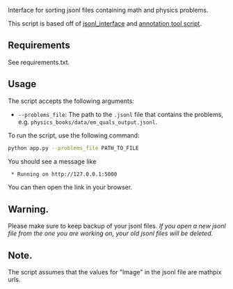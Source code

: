 Interface for sorting jsonl files containing math and physics problems. 

This script is based off of [jsonl_interface](https://github.com/TheDuckAI/DUCK-datasets/tree/main/jsonl_interface) and [annotation tool script](https://github.com/TheDuckAI/DUCK-datasets/tree/main/annotation_tool). 

## Requirements

See requirements.txt. 

## Usage
The script accepts the following arguments:
- `--problems_file`: The path to the `.jsonl` file that contains the problems, e.g. `physics_books/data/em_quals_output.jsonl`.


To run the script, use the following command:
```bash
python app.py --problems_file PATH_TO_FILE
```

You should see a message like
```bash
 * Running on http://127.0.0.1:5000
```
You can then open the link in your browser. 

## Warning. 

Please make sure to keep backup of your jsonl files. *If you open a new jsonl file from the one you are working on, your old jsonl files will be deleted.*

## Note. 

The script assumes that the values for "Image" in the jsonl file are mathpix urls. 
